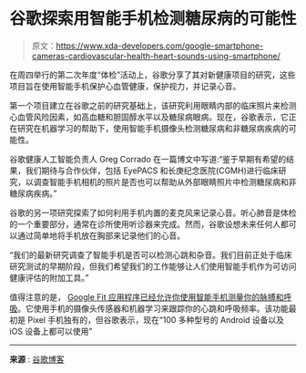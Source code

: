 # 谷歌探索用智能手机检测糖尿病的可能性

> 原文：<https://www.xda-developers.com/google-smartphone-cameras-cardiovascular-health-heart-sounds-using-smartphone/>

在周四举行的第二次年度“体检”活动上，谷歌分享了其对新健康项目的研究，这些项目旨在使用智能手机保护心血管健康，保护视力，并记录心音。

第一个项目建立在谷歌之前的研究基础上，该研究利用眼睛内部的临床照片来检测心血管风险因素，如高血糖和胆固醇水平以及糖尿病眼病。现在，谷歌表示，它正在研究在机器学习的帮助下，使用智能手机摄像头检测糖尿病和非糖尿病疾病的可能性。

谷歌健康人工智能负责人 Greg Corrado 在一篇博文中写道:“鉴于早期有希望的结果，我们期待与合作伙伴，包括 EyePACS 和长庚纪念医院(CGMH)进行临床研究，以调查智能手机相机的照片是否也可以帮助从外部眼睛照片中检测糖尿病和非糖尿病疾病。”

谷歌的另一项研究探索了如何利用手机内置的麦克风来记录心音。听心肺音是体检的一个重要部分，通常在诊所使用听诊器来完成。然而，谷歌设想未来任何人都可以通过简单地将手机放在胸部来记录他们的心音。

“我们的最新研究调查了智能手机是否可以检测心跳和杂音。我们目前正处于临床研究测试的早期阶段，但我们希望我们的工作能够让人们使用智能手机作为可访问健康评估的附加工具。”

值得注意的是， [Google Fit 应用程序已经允许你使用智能手机测量你的脉搏和呼吸](https://www.xda-developers.com/pixel-6-heart-rate-tracking-google-fit-app/)。它使用手机的摄像头传感器和机器学习来跟踪你的心跳和呼吸频率。该功能最初是 Pixel 手机独有的，但谷歌表示，现在“100 多种型号的 Android 设备以及 iOS 设备上都可以使用”

* * *

**来源** : [谷歌博客](https://blog.google/technology/health/check-up-ai-developments-2022/)
